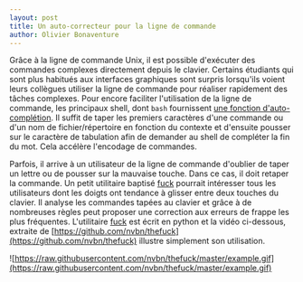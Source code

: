 ```yaml
---
layout: post
title: Un auto-correcteur pour la ligne de commande
author: Olivier Bonaventure
---
```


Grâce à la ligne de commande Unix, il est possible d'exécuter des commandes complexes directement depuis le clavier. Certains étudiants qui sont plus habitués aux interfaces graphiques sont surpris lorsqu'ils voient leurs collègues utiliser la ligne de commande pour réaliser rapidement des tâches complexes. Pour encore faciliter l'utilisation de la ligne de commande, les principaux shell, dont `bash` fournissent [une fonction d'auto-complétion](http://tldp.org/LDP/abs/html/tabexpansion.html). Il suffit de taper les premiers caractères d'une commande ou d'un nom de fichier/répertoire en fonction du contexte et d'ensuite pousser sur le caractère de tabulation afin de demander au shell de compléter la fin du mot. Cela accélère l'encodage de commandes.

Parfois, il arrive à un utilisateur de la ligne de commande d'oublier de taper un lettre ou de pousser sur la mauvaise touche. Dans ce cas, il doit retaper la commande. Un petit utilitaire baptisé [fuck](https://github.com/nvbn/thefuck) pourrait intéresser tous les utilisateurs dont les doigts ont tendance à glisser entre deux touches du clavier. Il analyse les commandes tapées au clavier et grâce à de nombreuses règles peut proposer une correction aux erreurs de frappe les plus fréquentes. L'utilitaire [fuck](https://github.com/nvbn/thefuck) est écrit en python et la vidéo ci-dessous, extraite de [https://github.com/nvbn/thefuck](https://github.com/nvbn/thefuck) illustre simplement son utilisation.

![https://raw.githubusercontent.com/nvbn/thefuck/master/example.gif](https://raw.githubusercontent.com/nvbn/thefuck/master/example.gif)